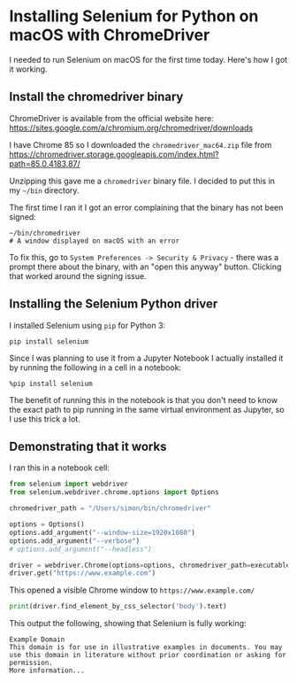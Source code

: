 # Installing Selenium for Python on macOS with ChromeDriver

I needed to run Selenium on macOS for the first time today. Here's how I got it working.

## Install the chromedriver binary

ChromeDriver is available from the official website here: https://sites.google.com/a/chromium.org/chromedriver/downloads

I have Chrome 85 so I downloaded the `chromedriver_mac64.zip` file from https://chromedriver.storage.googleapis.com/index.html?path=85.0.4183.87/

Unzipping this gave me a `chromedriver` binary file. I decided to put this in my `~/bin` directory.

The first time I ran it I got an error complaining that the binary has not been signed:

    ~/bin/chromedriver
    # A window displayed on macOS with an error

To fix this, go to `System Preferences -> Security & Privacy` - there was a prompt there about the binary, with an "open this anyway" button. Clicking that worked around the signing issue.

## Installing the Selenium Python driver

I installed Selenium using `pip` for Python 3:

    pip install selenium

Since I was planning to use it from a Jupyter Notebook I actually installed it by running the following in a cell in a notebook:

    %pip install selenium

The benefit of running this in the notebook is that you don't need to know the exact path to pip running in the same virtual environment as Jupyter, so I use this trick a lot.

## Demonstrating that it works

I ran this in a notebook cell:

```python
from selenium import webdriver
from selenium.webdriver.chrome.options import Options

chromedriver_path = "/Users/simon/bin/chromedriver"

options = Options()
options.add_argument("--window-size=1920x1080")
options.add_argument("--verbose")
# options.add_argument("--headless")

driver = webdriver.Chrome(options=options, chromedriver_path=executable_path)
driver.get("https://www.example.com")
```
This opened a visible Chrome window to `https://www.example.com/`
```python
print(driver.find_element_by_css_selector('body').text)
```
This output the following, showing that Selenium is fully working:
```
Example Domain
This domain is for use in illustrative examples in documents. You may use this domain in literature without prior coordination or asking for permission.
More information...
```
